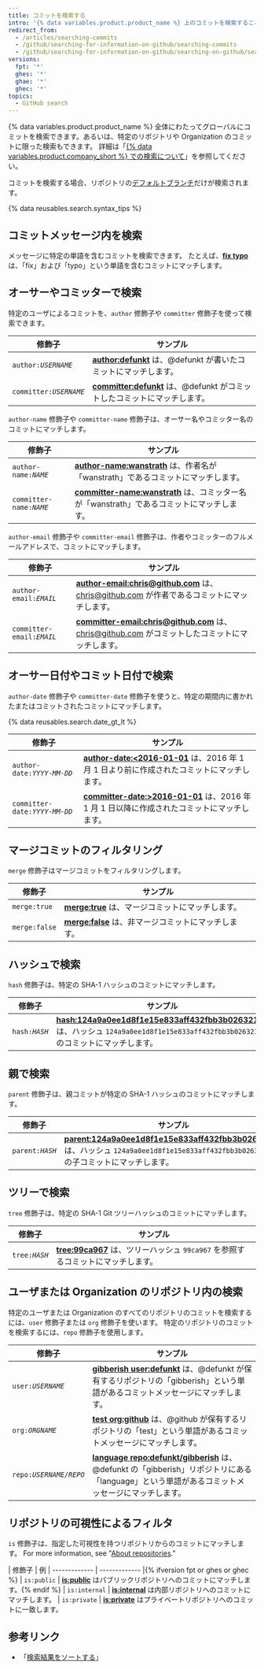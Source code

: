 ```yaml
---
title: コミットを検索する
intro: '{% data variables.product.product_name %} 上のコミットを検索することができます。そして、これらのコミットを検索する修飾子を組み合わせることで、検索結果を絞ることができます。'
redirect_from:
  - /articles/searching-commits
  - /github/searching-for-information-on-github/searching-commits
  - /github/searching-for-information-on-github/searching-on-github/searching-commits
versions:
  fpt: '*'
  ghes: '*'
  ghae: '*'
  ghec: '*'
topics:
  - GitHub search
---
```


{% data variables.product.product_name %} 全体にわたってグローバルにコミットを検索できます。あるいは、特定のリポジトリや Organization のコミットに限った検索もできます。 詳細は「[{% data variables.product.company_short %} での検索について](/search-github/getting-started-with-searching-on-github/about-searching-on-github)」を参照してください。

コミットを検索する場合、リポジトリの[デフォルトブランチ](/pull-requests/collaborating-with-pull-requests/proposing-changes-to-your-work-with-pull-requests/about-branches)だけが検索されます。

{% data reusables.search.syntax_tips %}

## コミットメッセージ内を検索

メッセージに特定の単語を含むコミットを検索できます。 たとえば、[**fix typo**](https://github.com/search?q=fix+typo&type=Commits) は、「fix」および「typo」という単語を含むコミットにマッチします。

## オーサーやコミッターで検索

特定のユーザによるコミットを、`author` 修飾子や `committer` 修飾子を使って検索できます。

| 修飾子                       | サンプル                                                                                                                 |
| ------------------------- | -------------------------------------------------------------------------------------------------------------------- |
| <code>author:<em>USERNAME</em></code> | [**author:defunkt**](https://github.com/search?q=author%3Adefunkt&type=Commits) は、@defunkt が書いたコミットにマッチします。          |
| <code>committer:<em>USERNAME</em></code> | [**committer:defunkt**](https://github.com/search?q=committer%3Adefunkt&type=Commits) は、@defunkt がコミットしたコミットにマッチします。 |

`author-name` 修飾子や `committer-name` 修飾子は、オーサー名やコミッター名のコミットにマッチします。

| 修飾子                       | サンプル                                                                                                                                    |
| ------------------------- | --------------------------------------------------------------------------------------------------------------------------------------- |
| <code>author-name:<em>NAME</em></code> | [**author-name:wanstrath**](https://github.com/search?q=author-name%3Awanstrath&type=Commits) は、作者名が「wanstrath」であるコミットにマッチします。          |
| <code>committer-name:<em>NAME</em></code> | [**committer-name:wanstrath**](https://github.com/search?q=committer-name%3Awanstrath&type=Commits) は、コミッター名が「wanstrath」であるコミットにマッチします。 |

`author-email` 修飾子や `committer-email` 修飾子は、作者やコミッターのフルメールアドレスで、コミットにマッチします。

| 修飾子                       | サンプル                                                                                                                                                         |
| ------------------------- | ------------------------------------------------------------------------------------------------------------------------------------------------------------ |
| <code>author-email:<em>EMAIL</em></code> | [**author-email:chris@github.com**](https://github.com/search?q=author-email%3Achris%40github.com&type=Commits) は、chris@github.com が作者であるコミットにマッチします。        |
| <code>committer-email:<em>EMAIL</em></code> | [**committer-email:chris@github.com**](https://github.com/search?q=committer-email%3Achris%40github.com&type=Commits) は、chris@github.com がコミットしたコミットにマッチします。 |

## オーサー日付やコミット日付で検索

`author-date` 修飾子や `committer-date` 修飾子を使うと、特定の期間内に書かれたまたはコミットされたコミットにマッチします。

{% data reusables.search.date_gt_lt %}

| 修飾子                       | サンプル                                                                                                                                                  |
| ------------------------- | ----------------------------------------------------------------------------------------------------------------------------------------------------- |
| <code>author-date:<em>YYYY-MM-DD</em></code> | [**author-date:&lt;2016-01-01**](https://github.com/search?q=author-date%3A<2016-01-01&type=Commits) は、2016 年 1 月 1 日より前に作成されたコミットにマッチします。      |
| <code>committer-date:<em>YYYY-MM-DD</em></code> | [**committer-date:&gt;2016-01-01**](https://github.com/search?q=committer-date%3A>2016-01-01&type=Commits) は、2016 年 1 月 1 日以降に作成されたコミットにマッチします。 |

## マージコミットのフィルタリング

`merge` 修飾子はマージコミットをフィルタリングします。

| 修飾子           | サンプル                                                                                         |
| ------------- | -------------------------------------------------------------------------------------------- |
| `merge:true`  | [**merge:true**](https://github.com/search?q=merge%3Atrue&type=Commits) は、マージコミットにマッチします。    |
| `merge:false` | [**merge:false**](https://github.com/search?q=merge%3Afalse&type=Commits) は、非マージコミットにマッチします。 |

## ハッシュで検索

`hash` 修飾子は、特定の SHA-1 ハッシュのコミットにマッチします。

| 修飾子                       | サンプル                                                                                                                                                                                                                           |
| ------------------------- | ------------------------------------------------------------------------------------------------------------------------------------------------------------------------------------------------------------------------------ |
| <code>hash:<em>HASH</em></code> | [**hash:124a9a0ee1d8f1e15e833aff432fbb3b02632105**](https://github.com/github/gitignore/search?q=hash%3A124a9a0ee1d8f1e15e833aff432fbb3b02632105&type=Commits) は、ハッシュ `124a9a0ee1d8f1e15e833aff432fbb3b02632105` のコミットにマッチします。 |

## 親で検索

`parent` 修飾子は、親コミットが特定の SHA-1 ハッシュのコミットにマッチします。

| 修飾子                       | サンプル                                                                                                                                                                                                                                               |
| ------------------------- | -------------------------------------------------------------------------------------------------------------------------------------------------------------------------------------------------------------------------------------------------- |
| <code>parent:<em>HASH</em></code> | [**parent:124a9a0ee1d8f1e15e833aff432fbb3b02632105**](https://github.com/github/gitignore/search?q=parent%3A124a9a0ee1d8f1e15e833aff432fbb3b02632105&type=Commits&utf8=%E2%9C%93) は、ハッシュ `124a9a0ee1d8f1e15e833aff432fbb3b02632105` の子コミットにマッチします。 |

## ツリーで検索

`tree` 修飾子は、特定の SHA-1 Git ツリーハッシュのコミットにマッチします。

| 修飾子                        | サンプル                                                                                                                               |
| -------------------------- | ---------------------------------------------------------------------------------------------------------------------------------- |
| <code>tree:<em>HASH</em></code> | [**tree:99ca967**](https://github.com/github/gitignore/search?q=tree%3A99ca967&type=Commits) は、ツリーハッシュ `99ca967` を参照するコミットにマッチします。 |

## ユーザまたは Organization のリポジトリ内の検索

特定のユーザまたは Organization のすべてのリポジトリのコミットを検索するには、`user` 修飾子または `org` 修飾子を使います。 特定のリポジトリのコミットを検索するには、`repo` 修飾子を使用します。

| 修飾子                        | サンプル                                                                                                                                                                                                  |
| -------------------------- | ----------------------------------------------------------------------------------------------------------------------------------------------------------------------------------------------------- |
| <code>user:<em>USERNAME</em></code> | [**gibberish user:defunkt**](https://github.com/search?q=gibberish+user%3Adefunkt&type=Commits&utf8=%E2%9C%93) は、@defunkt が保有するリポジトリの「gibberish」という単語があるコミットメッセージにマッチします。                             |
| <code>org:<em>ORGNAME</em></code> | [**test org:github**](https://github.com/search?utf8=%E2%9C%93&q=test+org%3Agithub&type=Commits) は、@github が保有するリポジトリの「test」という単語があるコミットメッセージにマッチします。                                                 |
| <code>repo:<em>USERNAME/REPO</em></code> | [**language repo:defunkt/gibberish**](https://github.com/search?utf8=%E2%9C%93&q=language+repo%3Adefunkt%2Fgibberish&type=Commits) は、@defunkt の「gibberish」リポジトリにある「language」という単語があるコミットメッセージにマッチします。 |

## リポジトリの可視性によるフィルタ

`is` 修飾子は、指定した可視性を持つリポジトリからのコミットにマッチします。 For more information, see "[About repositories](/repositories/creating-and-managing-repositories/about-repositories#about-repository-visibility)."

| 修飾子  | 例 | ------------- | ------------- |{% ifversion fpt or ghes or ghec %} | `is:public` | [**is:public**](https://github.com/search?q=is%3Apublic&type=Commits) はパブリックリポジトリへのコミットにマッチします。{% endif %} | `is:internal` | [**is:internal**](https://github.com/search?q=is%3Ainternal&type=Commits) は内部リポジトリへのコミットにマッチします。 | `is:private` | [**is:private**](https://github.com/search?q=is%3Aprivate&type=Commits) はプライベートリポジトリへのコミットに一致します。

## 参考リンク

- 「[検索結果をソートする](/search-github/getting-started-with-searching-on-github/sorting-search-results/)」
